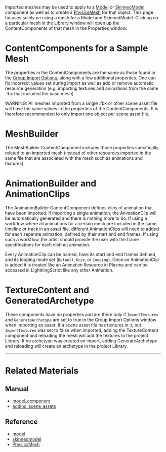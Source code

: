 Imported meshes may be used to apply to a [Model](https://github.com/PlasmaEngine/PlasmaDocs/blob/master/plasma_editor_documentation/plasmamanual/graphics/models/model_component.markdown) or [SkinnedModel](https://github.com/PlasmaEngine/PlasmaDocs/blob/master/plasma_editor_documentation/plasmamanual/graphics/models/model_component.markdown#skinned-model) component as well as to create a [PhysicsMesh](https://github.com/PlasmaEngine/PlasmaDocs/blob/master/code_reference/class_reference/physicsmesh.markdown) for that object. This page focuses solely on using a mesh for a Model and SkinnedModel. Clicking on a particular mesh in the Library window will open up the ContentComponents of that mesh in the Properties window:

 # ContentComponents for a Sample Mesh

The properties in the ContentComponents are the same as those found in the [Group Import Options](https://github.com/PlasmaEngine/PlasmaDocs/blob/master/plasma_editor_documentation/plasmamanual/graphics/adding_assets/adding_scene_assets.markdown#group-import-options), along with a few additional properties. One can fix incorrect values set during import as well as add or remove automatic resource generation (e.g. importing textures and animations from the same .fbx that included the base mesh).

WARNING: All meshes imported from a single .fbx or other scene asset file will have the same values in the properties of the ContentComponents. It is therefore recommended to only import one object per scene asset file.

 # MeshBuilder

The MeshBuilder ContentComponent includes those properties specifically related to an imported mesh (instead of other resources imported in the same file that are associated with the mesh such as animations and textures).

 # AnimationBuilder and AnimationClips

The AnimationBuilder ContentComponent defines clips of animation that have been imported. If importing a single animation, the AnimationClip will be automatically generated and there is nothing more to do. If using a workflow where all animations for a certain mesh are included in the same timeline or track in an asset file, different AnimationClips will need to added for each separate animation, defined by their start and end frames. If using such a workflow, the artist should provide the user with the frame specifications for each distinct animation.

Every AnimationClip can be named, have its start and end frames defined, and its looping mode set (`Default`, `Once`, or `Looping`). Once an AnimationClip is added it is treated like an Animation Resource in Plasma and can be accessed in LightningScript like any other Animation.

 # TextureContent and GeneratedArchetype

These components have no properties and are there only if `ImportTextures` and `GenerateArchetype` are set to true in the Group Import Options window when importing an asset. If a scene asset file has textures in it, but `ImportTextures` was set to false when imported, adding the TextureContent component and reloading the mesh will add the textures to the project Library. If no archetype was created on import, adding GenerateArchetype and reloading will create an archetype in the project Library.

---

 # Related Materials

 ## Manual
- [model_component](https://github.com/PlasmaEngine/PlasmaDocs/blob/master/plasma_editor_documentation/plasmamanual/graphics/models/model_component.markdown)
- [adding_scene_assets](https://github.com/PlasmaEngine/PlasmaDocs/blob/master/plasma_editor_documentation/plasmamanual/graphics/adding_assets/adding_scene_assets.markdown)

 ## Reference
- [model](https://github.com/PlasmaEngine/PlasmaDocs/blob/master/code_reference/class_reference/model.markdown)
- [skinnedmodel](https://github.com/PlasmaEngine/PlasmaDocs/blob/master/code_reference/class_reference/skinnedmodel.markdown)
- [PhysicsMesh](https://github.com/PlasmaEngine/PlasmaDocs/blob/master/code_reference/class_reference/physicsmesh.markdown) 

 